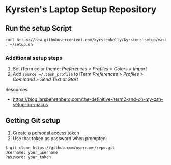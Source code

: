 # Kyrsten's Laptop Setup Repository

## Run the setup Script
```bash
curl https://raw.githubusercontent.com/kyrstenkelly/kyrstens-setup/master/setup.sh > ~/setup.sh
. ~/setup.sh
```

### Additional setup steps

1. Set iTerm color theme: _Preferences > Profiles > Colors > Import_
2. Add `source ~/.bash_profile` to iTerm _Preferences > Profiles > Command > Send Text at Start_

Resources:
* https://blog.larsbehrenberg.com/the-definitive-iterm2-and-oh-my-zsh-setup-on-macos

## Getting Git setup
1. Create a [personal access token](https://github.com/settings/tokens)
2. Use that token as password when prompted: 
```bash
$ git clone https://github.com/username/repo.git
Username: your_username
Password: your_token
```

